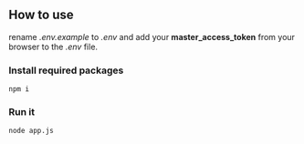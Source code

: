 ## How to use

rename _.env.example_ to _.env_ and add your **master_access_token** from your browser to the _.env_ file.

### Install required packages
`npm i`

### Run it
`node app.js`
